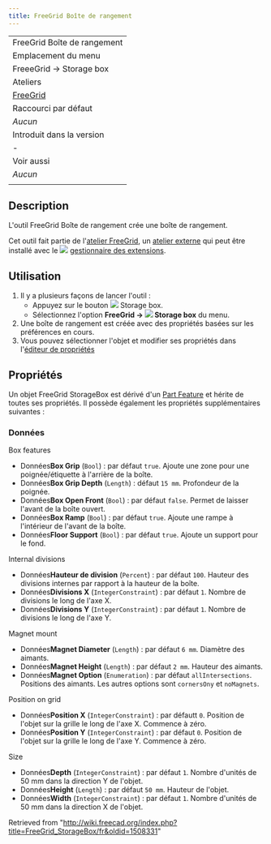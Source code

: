 ```yaml
---
title: FreeGrid Boîte de rangement
---
```

|  |
| --- |
| FreeGrid Boîte de rangement |
| Emplacement du menu |
| FreeeGrid → Storage box |
| Ateliers |
| [FreeGrid](/FreeGrid_Workbench/fr "FreeGrid Workbench/fr") |
| Raccourci par défaut |
| *Aucun* |
| Introduit dans la version |
| - |
| Voir aussi |
| *Aucun* |
|  |

## Description

L'outil FreeGrid Boîte de rangement crée une boîte de rangement.

Cet outil fait partie de l'[atelier FreeGrid](/FreeGrid_Workbench/fr "FreeGrid Workbench/fr"), un [atelier externe](/External_workbenches/fr "External workbenches/fr") qui peut être installé avec le ![](/images/Std_AddonMgr.svg) [gestionnaire des extensions](/Std_AddonMgr/fr "Std AddonMgr/fr").

## Utilisation

1. Il y a plusieurs façons de lancer l'outil :
   * Appuyez sur le bouton ![](/images/FreeGrid_StorageBox.svg) Storage box.
   * Sélectionnez l'option **FreeGrid → ![](/images/FreeGrid_StorageBox.svg) Storage box** du menu.
2. Une boîte de rangement est créée avec des propriétés basées sur les préférences en cours.
3. Vous pouvez sélectionner l'objet et modifier ses propriétés dans l'[éditeur de propriétés](/Property_editor/fr "Property editor/fr")

## Propriétés

Un objet FreeGrid StorageBox est dérivé d'un [Part Feature](/Part_Feature/fr "Part Feature/fr") et hérite de toutes ses propriétés. Il possède également les propriétés supplémentaires suivantes :

### Données

Box features

* Données**Box Grip** (`Bool`) : par défaut `true`. Ajoute une zone pour une poignée/étiquette à l'arrière de la boîte.
* Données**Box Grip Depth** (`Length`) : défaut `15 mm`. Profondeur de la poignée.
* Données**Box Open Front** (`Bool`) : par défaut `false`. Permet de laisser l'avant de la boîte ouvert.
* Données**Box Ramp** (`Bool`) : par défaut `true`. Ajoute une rampe à l'intérieur de l'avant de la boîte.
* Données**Floor Support** (`Bool`) : par défaut `true`. Ajoute un support pour le fond.

Internal divisions

* Données**Hauteur de division** (`Percent`) : par défaut `100`. Hauteur des divisions internes par rapport à la hauteur de la boîte.
* Données**Divisions X** (`IntegerConstraint`) : par défaut `1`. Nombre de divisions le long de l'axe X.
* Données**Divisions Y** (`IntegerConstraint`) : par défaut `1`. Nombre de divisions le long de l'axe Y.

Magnet mount

* Données**Magnet Diameter** (`Length`) : par défaut `6 mm`. Diamètre des aimants.
* Données**Magnet Height** (`Length`) : par défaut `2 mm`. Hauteur des aimants.
* Données**Magnet Option** (`Enumeration`) : par défaut `allIntersections`. Positions des aimants. Les autres options sont `cornersOny` et `noMagnets`.

Position on grid

* Données**Position X** (`IntegerConstraint`) : par défautt `0`. Position de l'objet sur la grille le long de l'axe X. Commence à zéro.
* Données**Position Y** (`IntegerConstraint`) : par défaut `0`. Position de l'objet sur la grille le long de l'axe Y. Commence à zéro.

Size

* Données**Depth** (`IntegerConstraint`) : par défaut `1`. Nombre d'unités de 50 mm dans la direction Y de l'objet.
* Données**Height** (`Length`) : par défaut `50 mm`. Hauteur de l'objet.
* Données**Width** (`IntegerConstraint`) : par défaut `1`. Nombre d'unités de 50 mm dans la direction X de l'objet.

Retrieved from "<http://wiki.freecad.org/index.php?title=FreeGrid_StorageBox/fr&oldid=1508331>"